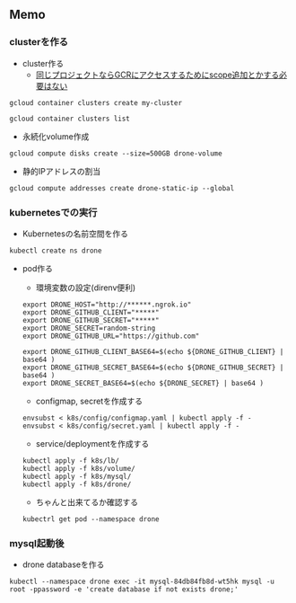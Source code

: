 ## Memo
### clusterを作る
+ cluster作る
  + [同じプロジェクトならGCRにアクセスするためにscope追加とかする必要はない](https://cloud.google.com/container-registry/docs/using-with-google-cloud-platform?hl=ja)
```
gcloud container clusters create my-cluster
```
```
gcloud container clusters list
```

+ 永続化volume作成
```
gcloud compute disks create --size=500GB drone-volume
```

+ 静的IPアドレスの割当
```
gcloud compute addresses create drone-static-ip --global
```


### kubernetesでの実行

+ Kubernetesの名前空間を作る
```
kubectl create ns drone
```

+ pod作る
  + 環境変数の設定(direnv便利)
  ```
  export DRONE_HOST="http://******.ngrok.io"
  export DRONE_GITHUB_CLIENT="*****"
  export DRONE_GITHUB_SECRET="*****"
  export DRONE_SECRET=random-string
  export DRONE_GITHUB_URL="https://github.com"

  export DRONE_GITHUB_CLIENT_BASE64=$(echo ${DRONE_GITHUB_CLIENT} | base64 )
  export DRONE_GITHUB_SECRET_BASE64=$(echo ${DRONE_GITHUB_SECRET} | base64 )
  export DRONE_SECRET_BASE64=$(echo ${DRONE_SECRET} | base64 )
  ```

  + configmap, secretを作成する
  ```
  envsubst < k8s/config/configmap.yaml | kubectl apply -f -
  envsubst < k8s/config/secret.yaml | kubectl apply -f -
  ```

  + service/deploymentを作成する
  ```
  kubectl apply -f k8s/lb/
  kubectl apply -f k8s/volume/
  kubectl apply -f k8s/mysql/
  kubectl apply -f k8s/drone/
  ```

  + ちゃんと出来てるか確認する
  ```
  kubectrl get pod --namespace drone
  ```

### mysql起動後
+ drone databaseを作る
```
kubectl --namespace drone exec -it mysql-84db84fb8d-wt5hk mysql -u root -ppassword -e 'create database if not exists drone;'

```

